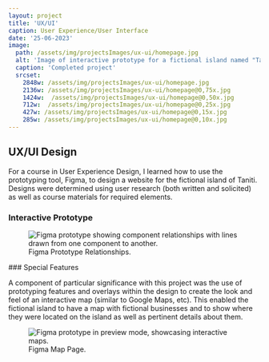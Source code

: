 ```yaml
---
layout: project
title: 'UX/UI'
caption: User Experience/User Interface
date: '25-06-2023'
image: 
  path: /assets/img/projectsImages/ux-ui/homepage.jpg
  alt: 'Image of interactive prototype for a fictional island named "Taniti" with logo, navigational bar, an image displaying a beach by the ocean with two boats side-by-side.'
  caption: 'Completed project'
  srcset: 
    2848w: /assets/img/projectsImages/ux-ui/homepage.jpg
    2136w: /assets/img/projectsImages/ux-ui/homepage@0,75x.jpg
    1424w:  /assets/img/projectsImages/ux-ui/homepage@0,50x.jpg
    712w:  /assets/img/projectsImages/ux-ui/homepage@0,25x.jpg
    427w: /assets/img/projectsImages/ux-ui/homepage@0,15x.jpg
    285w: /assets/img/projectsImages/ux-ui/homepage@0,10x.jpg
---
```

## UX/UI Design
For a course in User Experience Design, I learned how to use the prototyping tool, Figma, to design a website for the fictional island of Taniti. Designs were determined using user research (both written and solicited) as well as course materials for required elements.
### Interactive Prototype

<figure>
  <img src="{{site.url}}/assets/img/projectsImages/ux-ui/prototype.jpg" alt="Figma prototype showing component relationships with lines drawn from one component to another."/>
  <figcaption> Figma Prototype Relationships.</figcaption>
</figure>
### Special Features

A component of particular significance with this project was the use of prototyping features and overlays within the design to create the look and feel of an interactive map (similar to Google Maps, etc). This enabled the fictional island to have a map with fictional businesses and to show where they were located on the island as well as pertinent details about them.

<figure>
  <img src="{{site.url}}/assets/img/projectsImages/ux-ui/mapPage.jpg" alt="Figma prototype in preview mode, showcasing interactive maps."/>
  <figcaption> Figma Map Page.</figcaption>
</figure>
